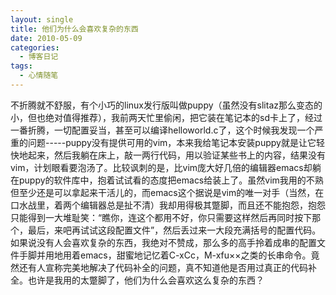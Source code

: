 ```yaml
---
layout: single
title: 他们为什么会喜欢复杂的东西
date: 2010-05-09
categories:
  - 博客日记
tags:
  - 心情随笔
---
```


不折腾就不舒服，有个小巧的linux发行版叫做puppy（虽然没有slitaz那么变态的小，但也绝对值得推荐），我前两天忙里偷闲，把它装在笔记本的sd卡上了，经过一番折腾，一切配置妥当，甚至可以编译helloworld.c了，这个时候我发现一个严重的问题-----puppy没有提供可用的vim，本来我给笔记本安装puppy就是让它轻快地起来，然后我躺在床上，敲一两行代码，用以验证某些书上的内容，结果没有vim，计划眼看要泡汤了。比较讽刺的是，比vim庞大好几倍的编辑器emacs却躺在puppy的软件库中，抱着试试看的态度把emacs给装上了。虽然vim我用的不熟但至少还是可以拿起来干活儿的，而emacs这个据说是vim的唯一对手（当然，在口水战里，着两个编辑器总是扯不清）我却用得极其蹩脚，而且还不能抱怨，抱怨只能得到一大堆耻笑：“瞧你，连这个都用不好，你只需要这样然后再同时按下那个，最后，来吧再试试这段配置文件”，然后丢过来一大段充满括号的配置代码。如果说没有人会喜欢复杂的东西，我绝对不赞成，那么多的高手拎着成串的配置文件手脚并用地用着emacs，甜蜜地记忆着C-xCc，M-xfu&times;&times;之类的长串命令。竟然还有人宣称完美地解决了代码补全的问题，真不知道他是否用过真正的代码补全。也许是我用的太蹩脚了，他们为什么会喜欢这么复杂的东西？
